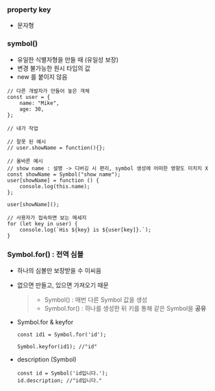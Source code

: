 ### property key

-   문자형

### symbol()

-   유일한 식별자형을 만들 때 (유일성 보장)
-   변경 불가능한 원시 타입의 값
-   new 를 붙이지 않음

```
// 다른 개발자가 만들어 놓은 객체
const user = {
    name: "Mike",
    age: 30,
};

// 내가 작업

// 잘못 된 예시
// user.showName = function(){};

// 올바른 예시
// show name : 설명 -> 디버깅 시 편리, symbol 생성에 어떠한 영향도 미치치 X
const showName = Symbol("show name");
user[showName] = function () {
    console.log(this.name);
};

user[showName]();

// 사용자가 접속하면 보는 메세지
for (let key in user) {
    console.log(`His ${key} is ${user[key]}.`);
}
```

### Symbol.for() : 전역 심볼

-   하나의 심볼만 보장받을 수 이씨음
-   없으면 만들고, 있으면 가져오기 때문

    > -   Symbol() : 매번 다른 Symbol 값을 생성
    > -   Symbol.for() : 하나를 생성한 뒤 키를 통해 같은 Symbol을 **공유**

-   Symbol.for & keyfor

    ```
    const id1 = Symbol.for('id');

    Symbol.keyfor(id1); //"id"
    ```

-   description (Symbol)
    ```
    const id = Symbol('id입니다.');
    id.description; //"id입니다."
    ```
